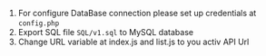 1. For configure DataBase connection please set up credentials at ```config.php```
2. Export SQL file ```SQL/v1.sql``` to MySQL database 
3. Change URL variable at index.js and list.js to you activ API Url
